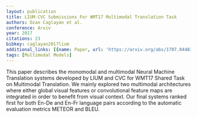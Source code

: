 ```yaml
---
layout: publication
title: LIUM-CVC Submissions For WMT17 Multimodal Translation Task
authors: Ozan Caglayan et al.
conference: Arxiv
year: 2017
citations: 23
bibkey: caglayan2017lium
additional_links: [{name: Paper, url: 'https://arxiv.org/abs/1707.04481'}]
tags: [Multimodal Models]
---
```

This paper describes the monomodal and multimodal Neural Machine Translation
systems developed by LIUM and CVC for WMT17 Shared Task on Multimodal
Translation. We mainly explored two multimodal architectures where either
global visual features or convolutional feature maps are integrated in order to
benefit from visual context. Our final systems ranked first for both En-De and
En-Fr language pairs according to the automatic evaluation metrics METEOR and
BLEU.